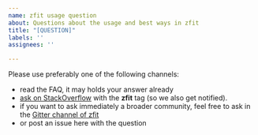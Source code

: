 ```yaml
---
name: zfit usage question
about: Questions about the usage and best ways in zfit
title: "[QUESTION]"
labels: ''
assignees: ''

---
```


Please use preferably one of the following channels:
 - read the FAQ, it may holds your answer already
 - [ask on StackOverflow](https://stackoverflow.com/questions/ask) with
the **zfit** tag (so we also get notified).
 - if you want to ask immediately a broader community, feel free to ask in the [Gitter channel of zfit](https://gitter.im/zfit/zfit)
 - or post an issue here with the question
